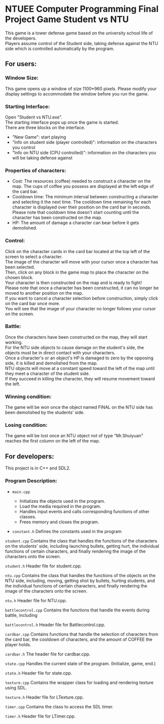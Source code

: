 # NTUEE Computer Programming Final Project Game Student vs NTU
This game is a tower defense game based on the university school life of the developers.<br>
Players assume control of the Student side, taking defense against the NTU side which is controlled automatically by the program.

## For users:
### Window Size:
This game opens up a window of size 1100*960 pixels. Please modify your display settings to accommodate the window before you run the game.

### Starting Interface:
Open "Student vs NTU.exe".<br>
The starting interface pops up once the game is started.<br>
There are three blocks on the interface.<br>
* "New Game": start playing
* "Info on student side (player controlled)": information on the characters you control
* "Info on NTU side (CPU controlled)": information on the characters you will be taking defense against

### Properties of characters:
* Cost: The resources (coffee) needed to construct a character on the map. The cups of coffee you possess are displayed at the left edge of the card bar.
* Cooldown time: The minimum interval between constructing a character and selecting it the next time. The cooldown time remaining for each character is displayed over their position on the card bar in seconds.<br>Please note that cooldown time doesn't start counting until the character has been constructed on the map.
* HP: The amount of damage a character can bear before it gets demolished.

### Control:
Click on the character cards in the card bar located at the top left of the screen to select a character.<br>
The image of the character will move with your cursor once a character has been selected.<br>
Then, click on any block in the game map to place the character on the chosen block.<br>
Your character is then constructed on the map and is ready to fight!<br>
Please note that once a character has been constructed, it can no longer be moved to another position on the map.<br>
If you want to cancel a character selection before construction, simply click on the card bar once more.<br>
You will see that the image of your character no longer follows your cursor on the screen.<br>

### Battle:
Once the characters have been constructed on the map, they will start working.<br>
For the NTU side objects to cause damage on the student's side, the objects must be in direct contact with your characters.<br>
Once a character's or an object's HP is damaged to zero by the opposing side, it is killed and demolished from the map.<br>
NTU objects will move at a constant speed toward the left of the map until they meet a character of the student side. <br>
If they succeed in killing the character, they will resume movement toward the left.<br>

### Winning condition:
The game will be won once the object named FINAL on the NTU side has been demolished by the students' side.<br>

### Losing condition:
The game will be lost once an NTU object not of type "Mr.Shuiyuan" reaches the first column on the left of the map.<br>

## For developers:
This project is in C++ and SDL2.
### Program Description:
* `main.cpp`
  * Initializes the objects used in the program.
  * Load the media required in the program.
  * Handles input events and calls corresponding functions of other classes.
  * Frees memory and closes the program.<br>

* `constant.h`
Defines the constants used in the program

`student.cpp`
Contains the class that handles the functions of the characters on the students' side, including launching bullets, getting hurt, the individual functions of certain characters, and finally rendering the image of the characters onto the screen.

`student.h`
Header file for student.cpp.

`ntu.cpp`
Contains the class that handles the functions of the objects on the NTU side, including, moving, getting shot by bullets, hurting students, and the individual functions of certain characters, and finally rendering the image of the characters onto the screen.

`ntu.h`
Header file for NTU.cpp.

`battlecontrol.cpp`
Contains the functions that handle the events during battle, including

`battlecontrol.h`
Header file for Battlecontrol.cpp.

`cardbar.cpp`
Contains functions that handle the selection of characters from the card bar, the cooldown of characters, and the amount of COFFEE the player holds.

`cardbar.h`
The header file for cardbar.cpp.

`state.cpp`
Handles the current state of the program. (Initialize, game, end.)

`state.h`
Header file for state.cpp.

`texture.cpp`
Contains the wrapper class for loading and rendering texture using SDL.

`texture.h`
Header file for LTexture.cpp.

`timer.cpp`
Contains the class to access the SDL timer.

`timer.h`
Header file for LTimer.cpp.
